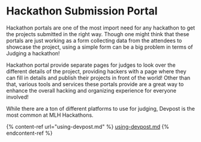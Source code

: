 # Hackathon Submission Portal

Hackathon portals are one of the most import need for any hackathon to get the projects submitted in the right way. Though one might think that these portals are just working as a form collecting data from the attendees to showcase the project, using a simple form can be a big problem in terms of Judging a hackathon!

Hackathon portal provide separate pages for judges to look over the different details of the project, providing hackers with a page where they can fill in details and publish their projects in front of the world! Other than that, various tools and services these portals provide are a great way to enhance the overall hacking and organizing experience for everyone involved!

While there are a ton of different platforms to use for judging, Devpost is the most common at MLH Hackathons.

{% content-ref url="using-devpost.md" %}
[using-devpost.md](using-devpost.md)
{% endcontent-ref %}
